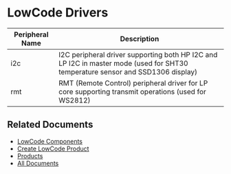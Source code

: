 # LowCode Drivers

| Peripheral Name         | Description                                                                                                  |
|-------------------------|--------------------------------------------------------------------------------------------------------------|
| i2c                     | I2C peripheral driver supporting both HP I2C and LP I2C in master mode (used for SHT30 temperature sensor and SSD1306 display) |
| rmt                     | RMT (Remote Control) peripheral driver for LP core supporting transmit operations (used for WS2812)          |

## Related Documents

* [LowCode Components](../components/README.md)
* [Create LowCode Product](../docs/create_product.md)
* [Products](../products/README.md)
* [All Documents](../docs/all_documents.md)
